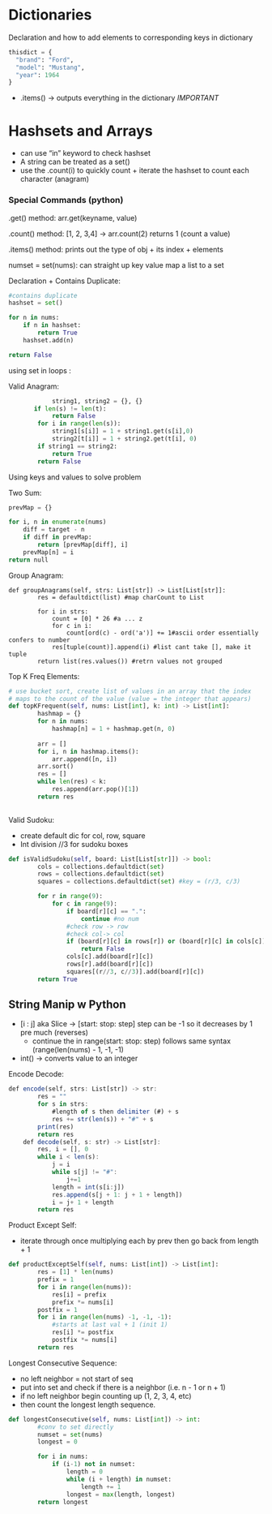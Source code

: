 # Dictionaries

Declaration and how to add elements to corresponding keys in dictionary

```python
thisdict = {
  "brand": "Ford",
  "model": "Mustang",
  "year": 1964
}
```

- .items() → outputs everything in the dictionary *IMPORTANT*

# Hashsets and Arrays

- can use “in” keyword to check hashset
- A string can be treated as a set()
- use the .count(i) to quickly count + iterate the hashset to count each character (anagram)

### Special Commands (python)

.get() method: arr.get(keyname, value)

.count() method: [1, 2, 3,4] → arr.count(2) returns 1 (count a value)

.items() method: prints out the type of obj + its index + elements

numset = set(nums): can straight up key value map a list to a set 

Declaration + Contains Duplicate:

```python
#contains duplicate
hashset = set()

for n in nums:
	if n in hashset:
		return True
	hashset.add(n)

return False

```

using set in loops :

Valid Anagram:

```python
			string1, string2 = {}, {}
       if len(s) != len(t):
            return False
        for i in range(len(s)):
            string1[s[i]] = 1 + string1.get(s[i],0)
            string2[t[i]] = 1 + string2.get(t[i], 0)
        if string1 == string2:
            return True
        return False
```

Using keys and values to solve problem

Two Sum:

```python
prevMap = {}

for i, n in enumerate(nums)
	diff = target - n
	if diff in prevMap:
		return [prevMap[diff], i]
	prevMap[n] = i
return null
```

Group Anagram:

```
def groupAnagrams(self, strs: List[str]) -> List[List[str]]:
        res = defaultdict(list) #map charCount to List

        for i in strs:
            count = [0] * 26 #a ... z
            for c in i:
                count[ord(c) - ord('a')] += 1#ascii order essentially confers to number
            res[tuple(count)].append(i) #list cant take [], make it tuple
        return list(res.values()) #retrn values not grouped
```

Top K Freq Elements:

```python
# use bucket sort, create list of values in an array that the index 
# maps to the count of the value (value = the integer that appears)
def topKFrequent(self, nums: List[int], k: int) -> List[int]:
        hashmap = {}
        for n in nums:
            hashmap[n] = 1 + hashmap.get(n, 0)
        
        arr = []
        for i, n in hashmap.items():
            arr.append([n, i])
        arr.sort()
        res = []
        while len(res) < k:
            res.append(arr.pop()[1])
        return res
        
```

Valid Sudoku:

- create default dic for col, row, square
- Int division //3 for sudoku boxes

```python
def isValidSudoku(self, board: List[List[str]]) -> bool:
        cols = collections.defaultdict(set)
        rows = collections.defaultdict(set)
        squares = collections.defaultdict(set) #key = (r/3, c/3)

        for r in range(9):
            for c in range(9):
                if board[r][c] == ".":
                    continue #no num
                #check row -> row
                #check col-> col
                if (board[r][c] in rows[r]) or (board[r][c] in cols[c]) or(board[r][c] in squares[(r//3, c//3)]):
                    return False
                cols[c].add(board[r][c])
                rows[r].add(board[r][c])
                squares[(r//3, c//3)].add(board[r][c])
        return True
```

## String Manip w Python

- [i : j] aka Slice → [start: stop: step] step can be -1 so it decreases by 1 pre much (reverses)
    - continue the in range(start: stop: step) follows same syntax (range(len(nums) - 1, -1, -1)
- int() → converts value to an integer

Encode Decode:

```jsx
def encode(self, strs: List[str]) -> str:
        res = ""
        for s in strs:
            #length of s then delimiter (#) + s
            res += str(len(s)) + "#" + s
        print(res)
        return res
    def decode(self, s: str) -> List[str]:
        res, i = [], 0
        while i < len(s):
            j = i
            while s[j] != "#":
                j+=1
            length = int(s[i:j])
            res.append(s[j + 1: j + 1 + length])
            i = j+ 1 + length
        return res
```

Product Except Self:

- iterate through once multiplying each by prev then go back from length + 1

```python
def productExceptSelf(self, nums: List[int]) -> List[int]:
        res = [1] * len(nums)
        prefix = 1
        for i in range(len(nums)):
            res[i] = prefix
            prefix *= nums[i]
        postfix = 1
        for i in range(len(nums) -1, -1, -1):
            #starts at last val + 1 (init 1)
            res[i] *= postfix
            postfix *= nums[i]
        return res
```

Longest Consecutive Sequence:

- no left neighbor = not start of seq
- put into set and check if there is a neighbor (i.e. n - 1 or n + 1)
- if no left neighbor begin counting up (1, 2, 3, 4, etc)
- then count the longest length sequence.

```python
def longestConsecutive(self, nums: List[int]) -> int:
        #conv to set directly
        numset = set(nums)
        longest = 0

        for i in nums:
            if (i-1) not in numset:
                length = 0
                while (i + length) in numset:
                    length += 1
                longest = max(length, longest)
        return longest
```
